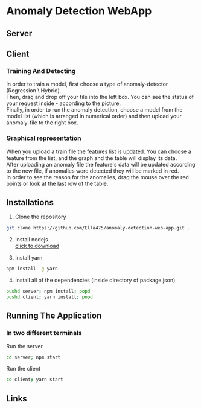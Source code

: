 # Anomaly Detection WebApp

## Server

## Client

### Training And Detecting

In order to train a model, first choose a type of anomaly-detector (Regression \ Hybrid).<br />
Then, drag and drop off your file into the left box. You can see the status of your request
inside - according to the picture.<br /> Finally, in order to run the anomaly detection, choose a
model from the model list (which is arranged in numerical order) and then upload your anomaly-file
to the right box.

### Graphical representation

When you upload a train file the features list is updated. You can choose a feature from the list, and the graph and the table will display its data.<br />
After uploading an anomaly file the feature's data will be updated according to the new file, if anomalies were detected they will be marked in red.<br />
In order to see the reason for the anomalies, drag the mouse over the red points or look at the last row of the table.

## Installations

1. Clone the repository
```bash
git clone https://github.com/Ella475/anomaly-detection-web-app.git .
```

2. Install nodejs <br/>[click to download](https://nodejs.org/en/)<br/>

3. Install yarn
```bash
npm install -g yarn
```

4. Install all of the dependencies (inside directory of package.json)
```bash
pushd server; npm install; popd
pushd client; yarn install; popd
``` 


## Running The Application
### In two different terminals

Run the server
```bash
cd server; npm start
```

Run the client
```bash
cd client; yarn start
```

## Links
